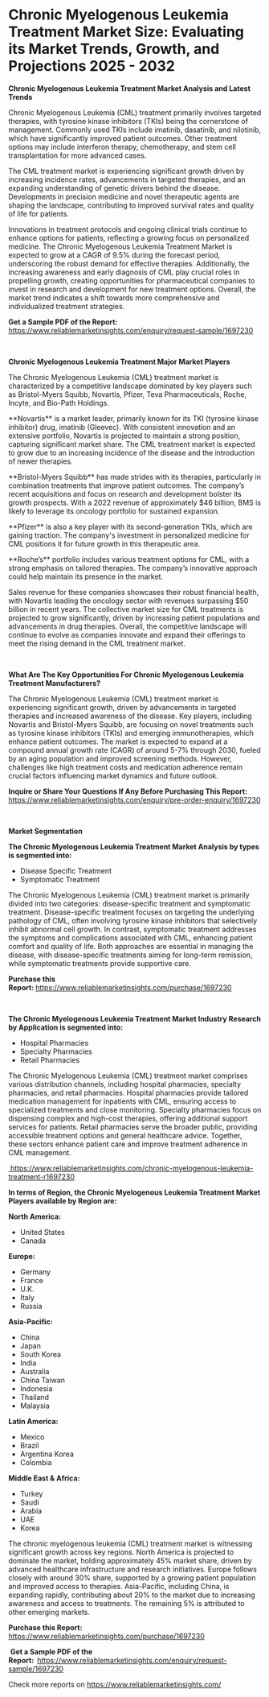 <p><h1>Chronic Myelogenous Leukemia Treatment Market Size: Evaluating its Market Trends, Growth, and Projections 2025 - 2032</h1></p><p><strong>Chronic Myelogenous Leukemia Treatment Market Analysis and Latest Trends</strong></p>
<p><p>Chronic Myelogenous Leukemia (CML) treatment primarily involves targeted therapies, with tyrosine kinase inhibitors (TKIs) being the cornerstone of management. Commonly used TKIs include imatinib, dasatinib, and nilotinib, which have significantly improved patient outcomes. Other treatment options may include interferon therapy, chemotherapy, and stem cell transplantation for more advanced cases. </p><p>The CML treatment market is experiencing significant growth driven by increasing incidence rates, advancements in targeted therapies, and an expanding understanding of genetic drivers behind the disease. Developments in precision medicine and novel therapeutic agents are shaping the landscape, contributing to improved survival rates and quality of life for patients. </p><p>Innovations in treatment protocols and ongoing clinical trials continue to enhance options for patients, reflecting a growing focus on personalized medicine. The Chronic Myelogenous Leukemia Treatment Market is expected to grow at a CAGR of 9.5% during the forecast period, underscoring the robust demand for effective therapies. Additionally, the increasing awareness and early diagnosis of CML play crucial roles in propelling growth, creating opportunities for pharmaceutical companies to invest in research and development for new treatment options. Overall, the market trend indicates a shift towards more comprehensive and individualized treatment strategies.</p></p>
<p><strong>Get a Sample PDF of the Report:&nbsp;</strong> <a href="https://www.reliablemarketinsights.com/enquiry/request-sample/1697230?utm_campaign=2204&utm_medium=2&utm_source=Github&utm_content=ia&utm_term=03032025&utm_id=chronic-myelogenous-leukemia-treatment">https://www.reliablemarketinsights.com/enquiry/request-sample/1697230</a></p>
<p>&nbsp;</p>
<p><strong>Chronic Myelogenous Leukemia Treatment Major Market Players</strong></p>
<p><p>The Chronic Myelogenous Leukemia (CML) treatment market is characterized by a competitive landscape dominated by key players such as Bristol-Myers Squibb, Novartis, Pfizer, Teva Pharmaceuticals, Roche, Incyte, and Bio-Path Holdings.</p><p>**Novartis** is a market leader, primarily known for its TKI (tyrosine kinase inhibitor) drug, imatinib (Gleevec). With consistent innovation and an extensive portfolio, Novartis is projected to maintain a strong position, capturing significant market share. The CML treatment market is expected to grow due to an increasing incidence of the disease and the introduction of newer therapies.</p><p>**Bristol-Myers Squibb** has made strides with its therapies, particularly in combination treatments that improve patient outcomes. The company’s recent acquisitions and focus on research and development bolster its growth prospects. With a 2022 revenue of approximately $46 billion, BMS is likely to leverage its oncology portfolio for sustained expansion.</p><p>**Pfizer** is also a key player with its second-generation TKIs, which are gaining traction. The company's investment in personalized medicine for CML positions it for future growth in this therapeutic area.</p><p>**Roche’s** portfolio includes various treatment options for CML, with a strong emphasis on tailored therapies. The company’s innovative approach could help maintain its presence in the market.</p><p>Sales revenue for these companies showcases their robust financial health, with Novartis leading the oncology sector with revenues surpassing $50 billion in recent years. The collective market size for CML treatments is projected to grow significantly, driven by increasing patient populations and advancements in drug therapies. Overall, the competitive landscape will continue to evolve as companies innovate and expand their offerings to meet the rising demand in the CML treatment market.</p></p>
<p>&nbsp;</p>
<p><strong>What Are The Key Opportunities For Chronic Myelogenous Leukemia Treatment Manufacturers?</strong></p>
<p><p>The Chronic Myelogenous Leukemia (CML) treatment market is experiencing significant growth, driven by advancements in targeted therapies and increased awareness of the disease. Key players, including Novartis and Bristol-Myers Squibb, are focusing on novel treatments such as tyrosine kinase inhibitors (TKIs) and emerging immunotherapies, which enhance patient outcomes. The market is expected to expand at a compound annual growth rate (CAGR) of around 5-7% through 2030, fueled by an aging population and improved screening methods. However, challenges like high treatment costs and medication adherence remain crucial factors influencing market dynamics and future outlook.</p></p>
<p><strong>Inquire or Share Your Questions If Any Before Purchasing This Report:</strong> <a href="https://www.reliablemarketinsights.com/enquiry/pre-order-enquiry/1697230?utm_campaign=2204&utm_medium=2&utm_source=Github&utm_content=ia&utm_term=03032025&utm_id=chronic-myelogenous-leukemia-treatment">https://www.reliablemarketinsights.com/enquiry/pre-order-enquiry/1697230</a></p>
<p>&nbsp;</p>
<p><strong>Market Segmentation</strong></p>
<p><strong>The Chronic Myelogenous Leukemia Treatment Market Analysis by types is segmented into:</strong></p>
<p><ul><li>Disease Specific Treatment</li><li>Symptomatic Treatment</li></ul></p>
<p><p>The Chronic Myelogenous Leukemia (CML) treatment market is primarily divided into two categories: disease-specific treatment and symptomatic treatment. Disease-specific treatment focuses on targeting the underlying pathology of CML, often involving tyrosine kinase inhibitors that selectively inhibit abnormal cell growth. In contrast, symptomatic treatment addresses the symptoms and complications associated with CML, enhancing patient comfort and quality of life. Both approaches are essential in managing the disease, with disease-specific treatments aiming for long-term remission, while symptomatic treatments provide supportive care.</p></p>
<p><strong>Purchase this Report:&nbsp;</strong><a href="https://www.reliablemarketinsights.com/purchase/1697230?utm_campaign=2204&utm_medium=2&utm_source=Github&utm_content=ia&utm_term=03032025&utm_id=chronic-myelogenous-leukemia-treatment">https://www.reliablemarketinsights.com/purchase/1697230</a></p>
<p>&nbsp;</p>
<p><strong>The Chronic Myelogenous Leukemia Treatment Market Industry Research by Application is segmented into:</strong></p>
<p><ul><li>Hospital Pharmacies</li><li>Specialty Pharmacies</li><li>Retail Pharmacies</li></ul></p>
<p><p>The Chronic Myelogenous Leukemia (CML) treatment market comprises various distribution channels, including hospital pharmacies, specialty pharmacies, and retail pharmacies. Hospital pharmacies provide tailored medication management for inpatients with CML, ensuring access to specialized treatments and close monitoring. Specialty pharmacies focus on dispensing complex and high-cost therapies, offering additional support services for patients. Retail pharmacies serve the broader public, providing accessible treatment options and general healthcare advice. Together, these sectors enhance patient care and improve treatment adherence in CML management.</p></p>
<p><a href="https://www.reliablemarketinsights.com/chronic-myelogenous-leukemia-treatment-r1697230?utm_campaign=2204&utm_medium=2&utm_source=Github&utm_content=ia&utm_term=03032025&utm_id=chronic-myelogenous-leukemia-treatment">&nbsp;https://www.reliablemarketinsights.com/chronic-myelogenous-leukemia-treatment-r1697230</a></p>
<p><strong>In terms of Region, the Chronic Myelogenous Leukemia Treatment Market Players available by Region are:</strong></p>
<p>
    <p> <strong> North America: </strong>
        <ul>
            <li>United States</li>
            <li>Canada</li>
        </ul>
        </p> 
    <p> <strong> Europe: </strong>
        <ul>
            <li>Germany</li>
            <li>France</li>
            <li>U.K.</li>
            <li>Italy</li>
            <li>Russia</li>
        </ul>
        </p> 
    <p> <strong> Asia-Pacific: </strong>
        <ul>
            <li>China</li>
            <li>Japan</li>
            <li>South Korea</li>
            <li>India</li>
            <li>Australia</li>
            <li>China Taiwan</li>
            <li>Indonesia</li>
            <li>Thailand</li>
            <li>Malaysia</li>
        </ul>
        </p> 
    <p> <strong> Latin America: </strong>
        <ul>
            <li>Mexico</li>
            <li>Brazil</li>
            <li>Argentina Korea</li>
            <li>Colombia</li>
        </ul>
        </p> 
    <p> <strong> Middle East & Africa: </strong>
        <ul>
            <li>Turkey</li>
            <li>Saudi</li>
            <li>Arabia</li>
            <li>UAE</li>
            <li>Korea</li>
        </ul>
    </p>
    </p>
<p><p>The chronic myelogenous leukemia (CML) treatment market is witnessing significant growth across key regions. North America is projected to dominate the market, holding approximately 45% market share, driven by advanced healthcare infrastructure and research initiatives. Europe follows closely with around 30% share, supported by a growing patient population and improved access to therapies. Asia-Pacific, including China, is expanding rapidly, contributing about 20% to the market due to increasing awareness and access to treatments. The remaining 5% is attributed to other emerging markets.</p></p>
<p><strong>Purchase this Report: </strong><a href="https://www.reliablemarketinsights.com/purchase/1697230?utm_campaign=2204&utm_medium=2&utm_source=Github&utm_content=ia&utm_term=03032025&utm_id=chronic-myelogenous-leukemia-treatment">https://www.reliablemarketinsights.com/purchase/1697230</a></p>
<p>&nbsp;<strong>Get a Sample PDF of the Report:&nbsp;&nbsp;</strong><a href="https://www.reliablemarketinsights.com/enquiry/request-sample/1697230?utm_campaign=2204&utm_medium=2&utm_source=Github&utm_content=ia&utm_term=03032025&utm_id=chronic-myelogenous-leukemia-treatment">https://www.reliablemarketinsights.com/enquiry/request-sample/1697230</a></p>
<p><strong></strong></p>
<p>Check more reports on <a href="https://www.reliablemarketinsights.com/?utm_campaign=2204&utm_medium=2&utm_source=Github&utm_content=ia&utm_term=03032025&utm_id=chronic-myelogenous-leukemia-treatment">https://www.reliablemarketinsights.com/</a></p>